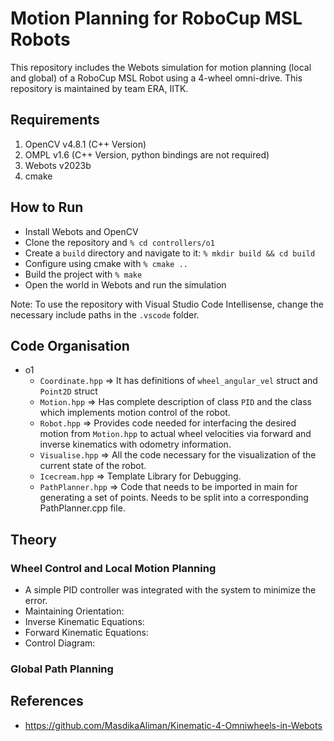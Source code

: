 # Motion Planning for RoboCup MSL Robots

This repository includes the Webots simulation for motion planning (local and global) of a RoboCup MSL Robot using a 4-wheel omni-drive. This repository is maintained by team ERA, IITK.

## Requirements

1. OpenCV v4.8.1 (C++ Version)
2. OMPL v1.6 (C++ Version, python bindings are not required)
2. Webots v2023b
3. cmake

## How to Run

- Install Webots and OpenCV
- Clone the repository and `% cd controllers/o1`
- Create a `build` directory and navigate to it: `% mkdir build && cd build`
- Configure using cmake with `% cmake ..`
- Build the project with `% make`
- Open the world in Webots and run the simulation

Note: To use the repository with Visual Studio Code Intellisense, change the necessary include paths in the `.vscode` folder.

## Code Organisation

- o1
  - `Coordinate.hpp` => It has definitions of `wheel_angular_vel` struct and `Point2D` struct
  - `Motion.hpp` => Has complete description of class `PID` and the class which implements motion control of the robot.
  - `Robot.hpp` => Provides code needed for interfacing the desired motion from `Motion.hpp` to actual wheel velocities via forward and inverse kinematics with odometry information.
  - `Visualise.hpp` => All the code necessary for the visualization of the current state of the robot.
  - `Icecream.hpp` => Template Library for Debugging.
  - `PathPlanner.hpp` => Code that needs to be imported in main for generating a set of points. Needs to be split into a corresponding PathPlanner.cpp file.

## Theory

### Wheel Control and Local Motion Planning

- A simple PID controller was integrated with the system to minimize the error.
- Maintaining Orientation:
- Inverse Kinematic Equations:
- Forward Kinematic Equations:
- Control Diagram:

### Global Path Planning

## References

- <https://github.com/MasdikaAliman/Kinematic-4-Omniwheels-in-Webots>
